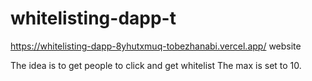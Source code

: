 # whitelisting-dapp-t
https://whitelisting-dapp-8yhutxmuq-tobezhanabi.vercel.app/
website

The idea is to get people to click and get whitelist
The max is set to 10.
